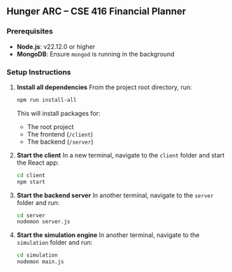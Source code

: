 ## Hunger ARC – CSE 416 Financial Planner

### Prerequisites

* **Node.js**: v22.12.0 or higher
* **MongoDB**: Ensure `mongod` is running in the background

### Setup Instructions

1. **Install all dependencies**
   From the project root directory, run:

   ```bash
   npm run install-all
   ```

   This will install packages for:

   * The root project
   * The frontend (`/client`)
   * The backend (`/server`)

2. **Start the client**
   In a new terminal, navigate to the `client` folder and start the React app:

   ```bash
   cd client
   npm start
   ```

3. **Start the backend server**
   In another terminal, navigate to the `server` folder and run:

   ```bash
   cd server
   nodemon server.js
   ```

4. **Start the simulation engine**
   In another terminal, navigate to the `simulation` folder and run:

   ```bash
   cd simulation
   nodemon main.js
   ```
